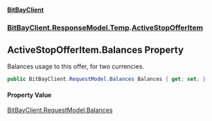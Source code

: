 #### [BitBayClient](./index.md 'index')
### [BitBayClient.ResponseModel.Temp](./BitBayClient-ResponseModel-Temp.md 'BitBayClient.ResponseModel.Temp').[ActiveStopOfferItem](./BitBayClient-ResponseModel-Temp-ActiveStopOfferItem.md 'BitBayClient.ResponseModel.Temp.ActiveStopOfferItem')
## ActiveStopOfferItem.Balances Property
Balances usage to this offer, for two currencies.  
```csharp
public BitBayClient.RequestModel.Balances Balances { get; set; }
```
#### Property Value
[BitBayClient.RequestModel.Balances](https://docs.microsoft.com/en-us/dotnet/api/BitBayClient.RequestModel.Balances 'BitBayClient.RequestModel.Balances')  

